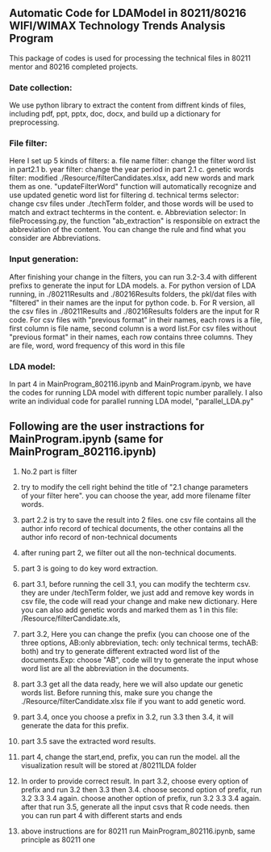 ## Automatic Code for LDAModel in 80211/80216 WIFI/WIMAX Technology Trends Analysis Program
This package of codes is used for processing the technical files in 80211 mentor and 80216 completed projects.

### Date collection:
We use python library to extract the content from diffrent kinds of files, including pdf, ppt, pptx, doc, docx, and build up a <filename- content> dictionary for preprocessing.

### File filter:
Here I set up 5 kinds of filters:
   a. file name filter: change the filter word list in part2.1
   b. year filter: change the year period in part 2.1
   c. genetic words filter: modified ./Resource/filterCandidates.xlsx, add new words and mark them as one. "updateFilterWord" function will automatically recognize and use updated genetic word list for filtering
   d. technical terms selector: change csv files under ./techTerm folder, and those words will be used to match and extract techterms in the content.
   e. Abbreviation selector: In fileProcessing.py, the function "ab_extraction" is responsible on extract the abbreviation of the content. You can change the rule and find what you consider are Abbreviations.

### Input generation:
 After finishing your change in the filters, you can run 3.2-3.4 with different prefixs to generate the input for LDA models.
   a. For python version of LDA running, in ./80211Results and ./80216Results folders, the pkl/dat files with "filtered" in their names are the input for python code.
   b. For R version, all the csv files in ./80211Results and ./80216Results folders are the input for R code. For csv files with "previous format" in their names, each rows is a file, first column is file name, second column is a word list.For csv files without "previous format" in their names, each row contains three columns. They are file, word, word frequency of this word in this file

### LDA model:
 In part 4 in MainProgram_802116.ipynb and MainProgram.ipynb, we have the codes for running LDA model with different topic number parallely. I also write an individual code for parallel running LDA model, "parallel_LDA.py"


## Following are the user instractions for MainProgram.ipynb (same for MainProgram_802116.ipynb)

1. No.2 part is filter

2. try to modify the cell right behind the title of "2.1 change parameters          
    of your filter here". you can choose the year, add more filename filter words.

3. part 2.2 is try to save the result into 2 files. one csv file contains all the author info record of techical documents, the other contains all the author info record of non-technical documents

4. after runing part 2, we filter out all the non-technical documents.

5. part 3 is going to do key word extraction.

6. part 3.1, before running the cell 3.1, you can modify the techterm   	csv. they are under /techTerm folder, we just add and remove key   	words in csv file, the code will read your change and make new dictionary. Here you can also add genetic words and marked them as 1 in this file: /Resource/filterCandidate.xls,

7. part 3.2, Here you can change the prefix (you can choose one of the three options, AB:only abbreviation, tech: only technical terms, techAB: both) and try to generate different extracted word list of the documents.Exp: choose "AB", code will try to generate the input whose word list are all the abbreviation in the documents.

8. part 3.3 get all the data ready, here we will also update our genetic words list. Before running this, make sure you change the ./Resource/filterCandidate.xlsx file if you want to add genetic word.

9. part 3.4, once you choose a prefix in 3.2, run 3.3 then 3.4, it will generate the data for this prefix.

10. part 3.5 save the extracted word results.

11. part 4, change the start,end, prefix, you can run the model. all the visualization result will be stored at /80211LDA folder

12. In order to provide correct result. In part 3.2, choose every option of prefix and run 3.2 then 3.3 then 3.4. choose second option of prefix, run 3.2 3.3 3.4 again. choose another option of prefix, run 3.2 3.3 3.4 again.
after that run 3.5, generate all the input csvs that R code needs.
then you can run part 4 with different starts and ends

13. above instructions are for 80211
run MainProgram_802116.ipynb, same principle as 80211 one
